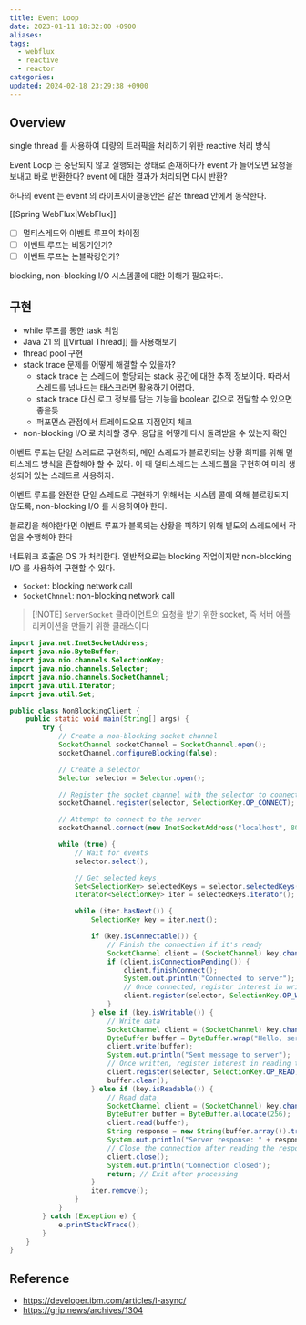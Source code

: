 ```yaml
---
title: Event Loop
date: 2023-01-11 18:32:00 +0900
aliases: 
tags:
  - webflux
  - reactive
  - reactor
categories: 
updated: 2024-02-18 23:29:38 +0900
---
```


## Overview

single thread 를 사용하여 대량의 트래픽을 처리하기 위한 reactive 처리 방식

Event Loop 는 중단되지 않고 실행되는 상태로 존재하다가 event 가 들어오면 요청을 보내고 바로 반환한다? event 에 대한 결과가 처리되면 다시 반환?

하나의 event 는 event 의 라이프사이클동안은 같은 thread 안에서 동작한다.

[[Spring WebFlux|WebFlux]]

- [ ] 멀티스레드와 이벤트 루프의 차이점
- [ ] 이벤트 루프는 비동기인가?
- [ ] 이벤트 루프는 논블락킹인가?

blocking, non-blocking I/O 시스템콜에 대한 이해가 필요하다.

## 구현

- while 루프를 통한 task 위임
- Java 21 의 [[Virtual Thread]] 를 사용해보기
- thread pool 구현
- stack trace 문제를 어떻게 해결할 수 있을까?
    - stack trace 는 스레드에 할당되는 stack 공간에 대한 추적 정보이다. 따라서 스레드를 넘나드는 태스크라면 활용하기 어렵다.
    - stack trace 대신 로그 정보를 담는 기능을 boolean 값으로 전달할 수 있으면 좋을듯
    - 퍼포먼스 관점에서 트레이드오프 지점인지 체크
- non-blocking I/O 로 처리할 경우, 응답을 어떻게 다시 돌려받을 수 있는지 확인

이벤트 루프는 단일 스레드로 구현하되, 메인 스레드가 블로킹되는 상황 회피를 위해 멀티스레드 방식을 혼합해야 할 수 있다. 이 때 멀티스레드는 스레드풀을 구현하여 미리 생성되어 있는 스레드르 사용하자.

이벤트 루프를 완전한 단일 스레드로 구현하기 위해서는 시스템 콜에 의해 블로킹되지 않도록, non-blocking I/O 를 사용하여야 한다.

블로킹을 해야한다면 이벤트 루프가 블록되는 상황을 피하기 위해 별도의 스레드에서 작업을 수행해야 한다

네트워크 호출은 OS 가 처리한다. 일반적으로는 blocking 작업이지만 non-blocking I/O 를 사용하여 구현할 수 있다.

- `Socket`: blocking network call
- `SocketChnnel`: non-blocking network call

> [!NOTE] `ServerSocket`
> 클라이언트의 요청을 받기 위한 socket, 즉 서버 애플리케이션을 만들기 위한 클래스이다

```java
import java.net.InetSocketAddress;
import java.nio.ByteBuffer;
import java.nio.channels.SelectionKey;
import java.nio.channels.Selector;
import java.nio.channels.SocketChannel;
import java.util.Iterator;
import java.util.Set;

public class NonBlockingClient {
    public static void main(String[] args) {
        try {
            // Create a non-blocking socket channel
            SocketChannel socketChannel = SocketChannel.open();
            socketChannel.configureBlocking(false);

            // Create a selector
            Selector selector = Selector.open();

            // Register the socket channel with the selector to connect
            socketChannel.register(selector, SelectionKey.OP_CONNECT);

            // Attempt to connect to the server
            socketChannel.connect(new InetSocketAddress("localhost", 8080));

            while (true) {
                // Wait for events
                selector.select();

                // Get selected keys
                Set<SelectionKey> selectedKeys = selector.selectedKeys();
                Iterator<SelectionKey> iter = selectedKeys.iterator();

                while (iter.hasNext()) {
                    SelectionKey key = iter.next();

                    if (key.isConnectable()) {
                        // Finish the connection if it's ready
                        SocketChannel client = (SocketChannel) key.channel();
                        if (client.isConnectionPending()) {
                            client.finishConnect();
                            System.out.println("Connected to server");
                            // Once connected, register interest in writing data
                            client.register(selector, SelectionKey.OP_WRITE);
                        }
                    } else if (key.isWritable()) {
                        // Write data
                        SocketChannel client = (SocketChannel) key.channel();
                        ByteBuffer buffer = ByteBuffer.wrap("Hello, server!".getBytes());
                        client.write(buffer);
                        System.out.println("Sent message to server");
                        // Once written, register interest in reading the response
                        client.register(selector, SelectionKey.OP_READ);
                        buffer.clear();
                    } else if (key.isReadable()) {
                        // Read data
                        SocketChannel client = (SocketChannel) key.channel();
                        ByteBuffer buffer = ByteBuffer.allocate(256);
                        client.read(buffer);
                        String response = new String(buffer.array()).trim();
                        System.out.println("Server response: " + response);
                        // Close the connection after reading the response
                        client.close();
                        System.out.println("Connection closed");
                        return; // Exit after processing
                    }
                    iter.remove();
                }
            }
        } catch (Exception e) {
            e.printStackTrace();
        }
    }
}
```

## Reference

- https://developer.ibm.com/articles/l-async/
- https://grip.news/archives/1304
